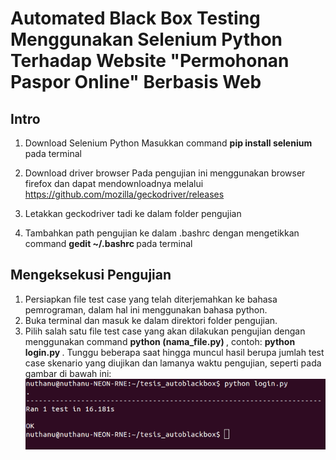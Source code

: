 # Automated Black Box Testing Menggunakan Selenium Python Terhadap Website "Permohonan Paspor Online" Berbasis Web


## Intro

1. Download Selenium Python
Masukkan command <strong> pip install selenium </strong> pada terminal

2. Download driver browser
Pada pengujian ini menggunakan browser firefox dan dapat mendownloadnya melalui https://github.com/mozilla/geckodriver/releases

3. Letakkan geckodriver tadi ke dalam folder pengujian
4. Tambahkan path pengujian ke dalam .bashrc dengan mengetikkan command <strong> gedit ~/.bashrc </strong> pada terminal 


## Mengeksekusi Pengujian

1. Persiapkan file test case yang telah diterjemahkan ke bahasa pemrograman, dalam hal ini menggunakan bahasa python.
2. Buka terminal dan masuk ke dalam direktori folder pengujian.
3. Pilih salah satu file test case yang akan dilakukan pengujian dengan menggunakan command <strong> python (nama_file.py) </strong>, contoh: <strong> python login.py </strong>. Tunggu beberapa saat hingga muncul hasil berupa jumlah test case skenario yang diujikan dan lamanya waktu pengujian, seperti pada gambar di bawah ini:
![](image/4-3.png)


